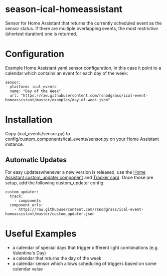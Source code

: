 # season-ical-homeassistant

Sensor for Home Assistant that returns the currently scheduled event as the sensor status. If there
are multiple overlapping events, the most restrictive (shortest duration) one is returned.

# Configuration

Example Home Assistant yaml sensor configuration, in this case it point to a calendar which contains
an event for each day of the week:

```
sensor:
- platform: ical_events
  name: "Day of the Week"
  url: "https://raw.githubusercontent.com/rsnodgrass/ical-event-homeassistant/master/examples/day-of-week.json"
```

# Installation

Copy (ical_events/sensor.py) to config/custom_components/ical_events/sensor.py on your Home Assistant instance.

## Automatic Updates

For easy updateswhenever a new version is released, use the [Home Assistant custom_updater component](https://github.com/custom-components/custom_updater/wiki/Installation) and [Tracker card](https://github.com/custom-cards/tracker-card). Once those are setup, add the following custom_updater config:

``` 
custom_updater:
  track:
    - components
  component_urls:
    - https://raw.githubusercontent.com/rsnodgrass/ical-event-homeassistant/master/custom_updater.json
```

# Useful Examples

* a calendar of special days that trigger different light combinations (e.g. Valentine's Day)
* a calendar that returns the day of the week
* a calendar sensor which allows scheduling of triggers based on some calendar value



